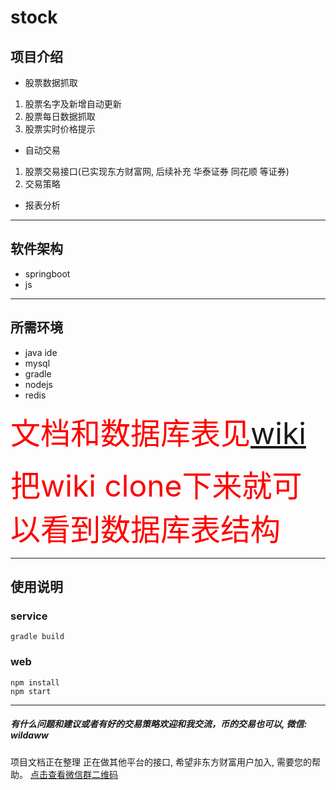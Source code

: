 # stock


## 项目介绍
- 股票数据抓取
 1. 股票名字及新增自动更新
 2. 股票每日数据抓取
 3. 股票实时价格提示
- 自动交易
 1. 股票交易接口(已实现东方财富网, 后续补充 华泰证券 同花顺 等证券)
 2. 交易策略
- 报表分析

------------


## 软件架构
- springboot
- js

------------


## 所需环境
- java ide
- mysql
- gradle
- nodejs
- redis

<font color="red" size=8>文档和数据库表见[wiki](https://github.com/bosspen1/stock/wiki)</font>

<font color="red" size=8>把wiki clone下来就可以看到数据库表结构</font>

------------


## 使用说明

### service
```shell
gradle build
```

### web
```shell
npm install
npm start
```

------------

##### 有什么问题和建议或者有好的交易策略欢迎和我交流，币的交易也可以, 微信: wildaww
项目文档正在整理
正在做其他平台的接口, 希望非东方财富用户加入, 需要您的帮助。
[点击查看微信群二维码](https://github.com/bosspen1/stock/blob/master/wechat.png)

